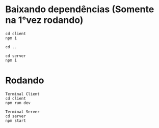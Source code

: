 # Baixando dependências (Somente na 1°vez rodando)
```
cd client
npm i

cd ..

cd server
npm i
```

# Rodando
```
Terminal Client
cd client 
npm run dev

Terminal Server
cd server 
npm start
```